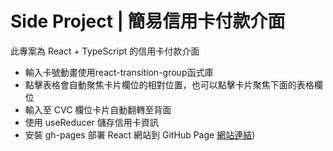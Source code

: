 # Side Project | 簡易信用卡付款介面

此專案為 React + TypeScript 的信用卡付款介面
* 輸入卡號動畫使用react-transition-group函式庫
* 點擊表格會自動聚焦卡片欄位的相對位置，也可以點擊卡片聚焦下面的表格欄位
* 輸入至 CVC 欄位卡片自動翻轉至背面
* 使用 useReducer 儲存信用卡資訊
* 安裝 gh-pages 部署 React 網站到 GitHub Page
  [網站連結](https://alucky36572.github.io/credit-card/))
